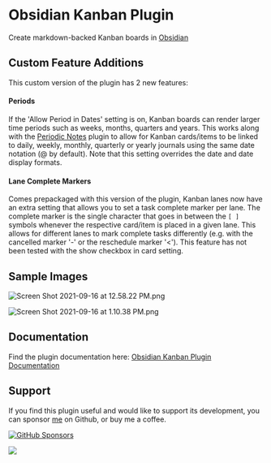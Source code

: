 # Obsidian Kanban Plugin

Create markdown-backed Kanban boards in [Obsidian](https://obsidian.md/)

## Custom Feature Additions

This custom version of the plugin has 2 new features:

#### Periods

If the 'Allow Period in Dates' setting is on, Kanban boards can render larger time periods such as weeks, months, quarters and years. This works along with the [Periodic Notes](https://github.com/liamcain/obsidian-periodic-notes) plugin to allow for Kanban cards/items to be linked to daily, weekly, monthly, quarterly or yearly journals using the same date notation (@ by default). Note that this setting overrides the date and date display formats.

#### Lane Complete Markers

Comes prepackaged with this version of the plugin, Kanban lanes now have an extra setting that allows you to set a task complete marker per lane. The complete marker is the single character that goes in between the `[ ]` symbols whenever the respective card/item is placed in a given lane. This allows for different lanes to mark complete tasks differently (e.g. with the cancelled marker '-' or the reschedule marker '<'). This feature has not been tested with the show checkbox in card setting.

## Sample Images

![Screen Shot 2021-09-16 at 12.58.22 PM.png](https://github.com/mgmeyers/obsidian-kanban/blob/main/src/docs/Assets/Screen%20Shot%202021-09-16%20at%2012.58.22%20PM.png)

![Screen Shot 2021-09-16 at 1.10.38 PM.png](https://github.com/mgmeyers/obsidian-kanban/blob/main/src/docs/Assets/Screen%20Shot%202021-09-16%20at%201.10.38%20PM.png)

## Documentation

Find the plugin documentation here: [Obsidian Kanban Plugin Documentation](https://publish.obsidian.md/kanban/)

## Support

If you find this plugin useful and would like to support its development, you can sponsor [me](https://github.com/mgmeyers) on Github, or buy me a coffee.

[![GitHub Sponsors](https://img.shields.io/github/sponsors/mgmeyers?label=Sponsor&logo=GitHub%20Sponsors&style=for-the-badge)](https://github.com/sponsors/mgmeyers)

<a href="https://www.buymeacoffee.com/mgme"><img src="https://img.buymeacoffee.com/button-api/?text=Buy me a coffee&emoji=&slug=mgme&button_colour=5F7FFF&font_colour=ffffff&font_family=Lato&outline_colour=000000&coffee_colour=FFDD00"></a>
